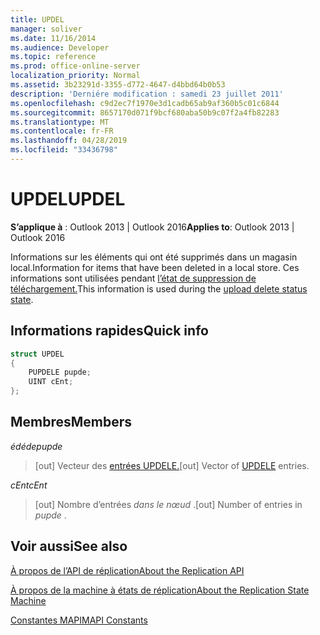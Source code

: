 ```yaml
---
title: UPDEL
manager: soliver
ms.date: 11/16/2014
ms.audience: Developer
ms.topic: reference
ms.prod: office-online-server
localization_priority: Normal
ms.assetid: 3b23291d-3355-d772-4647-d4bbd64b0b53
description: 'Derniére modification : samedi 23 juillet 2011'
ms.openlocfilehash: c9d2ec7f1970e3d1cadb65ab9af360b5c01c6844
ms.sourcegitcommit: 8657170d071f9bcf680aba50b9c07f2a4fb82283
ms.translationtype: MT
ms.contentlocale: fr-FR
ms.lasthandoff: 04/28/2019
ms.locfileid: "33436798"
---
```

# <a name="updel"></a><span data-ttu-id="9dc86-103">UPDEL</span><span class="sxs-lookup"><span data-stu-id="9dc86-103">UPDEL</span></span>

  
  
<span data-ttu-id="9dc86-104">**S’applique à** : Outlook 2013 | Outlook 2016</span><span class="sxs-lookup"><span data-stu-id="9dc86-104">**Applies to**: Outlook 2013 | Outlook 2016</span></span> 
  
<span data-ttu-id="9dc86-105">Informations sur les éléments qui ont été supprimés dans un magasin local.</span><span class="sxs-lookup"><span data-stu-id="9dc86-105">Information for items that have been deleted in a local store.</span></span> <span data-ttu-id="9dc86-106">Ces informations sont utilisées pendant [l’état de suppression de téléchargement.](upload-delete-status-state.md)</span><span class="sxs-lookup"><span data-stu-id="9dc86-106">This information is used during the [upload delete status state](upload-delete-status-state.md).</span></span>
  
## <a name="quick-info"></a><span data-ttu-id="9dc86-107">Informations rapides</span><span class="sxs-lookup"><span data-stu-id="9dc86-107">Quick info</span></span>

```cpp
struct UPDEL 
{ 
    PUPDELE pupde; 
    UINT cEnt; 
};
```

## <a name="members"></a><span data-ttu-id="9dc86-108">Membres</span><span class="sxs-lookup"><span data-stu-id="9dc86-108">Members</span></span>

 <span data-ttu-id="9dc86-109">_édéde_</span><span class="sxs-lookup"><span data-stu-id="9dc86-109">_pupde_</span></span>
  
>  <span data-ttu-id="9dc86-110">[out] Vecteur des [entrées UPDELE.](updele.md)</span><span class="sxs-lookup"><span data-stu-id="9dc86-110">[out] Vector of [UPDELE](updele.md) entries.</span></span> 
    
 <span data-ttu-id="9dc86-111">_cEnt_</span><span class="sxs-lookup"><span data-stu-id="9dc86-111">_cEnt_</span></span>
  
> <span data-ttu-id="9dc86-112">[out] Nombre d’entrées  *dans le nœud*  .</span><span class="sxs-lookup"><span data-stu-id="9dc86-112">[out] Number of entries in  *pupde*  .</span></span> 
    
## <a name="see-also"></a><span data-ttu-id="9dc86-113">Voir aussi</span><span class="sxs-lookup"><span data-stu-id="9dc86-113">See also</span></span>



[<span data-ttu-id="9dc86-114">À propos de l’API de réplication</span><span class="sxs-lookup"><span data-stu-id="9dc86-114">About the Replication API</span></span>](about-the-replication-api.md)
  
[<span data-ttu-id="9dc86-115">À propos de la machine à états de réplication</span><span class="sxs-lookup"><span data-stu-id="9dc86-115">About the Replication State Machine</span></span>](about-the-replication-state-machine.md)
  
[<span data-ttu-id="9dc86-116">Constantes MAPI</span><span class="sxs-lookup"><span data-stu-id="9dc86-116">MAPI Constants</span></span>](mapi-constants.md)

